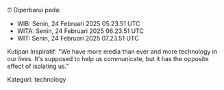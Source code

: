 ⏰ Diperbarui pada:
- WIB: Senin, 24 Februari 2025 05.23.51 UTC
- WITA: Senin, 24 Februari 2025 06.23.51 UTC
- WIT: Senin, 24 Februari 2025 07.23.51 UTC

Kutipan Inspiratif:
"We have more media than ever and more technology in our lives. It's supposed to help us communicate, but it has the opposite effect of isolating us."


Kategori: technology

